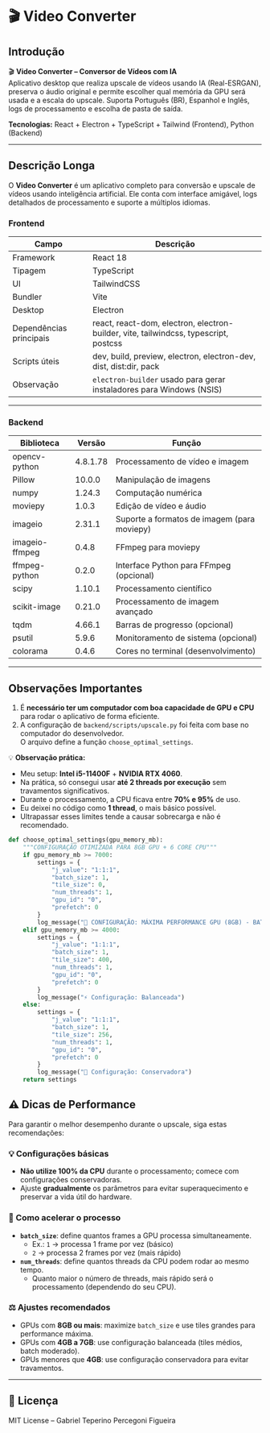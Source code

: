 # 🎬 Video Converter

## Introdução
🎬 **Video Converter – Conversor de Vídeos com IA**  
Aplicativo desktop que realiza upscale de vídeos usando IA (Real-ESRGAN), preserva o áudio original e permite escolher qual memória da GPU será usada e a escala do upscale. Suporta Português (BR), Espanhol e Inglês, logs de processamento e escolha de pasta de saída.

**Tecnologias:** React + Electron + TypeScript + Tailwind (Frontend), Python (Backend)

---

## Descrição Longa

O **Video Converter** é um aplicativo completo para conversão e upscale de vídeos usando inteligência artificial. Ele conta com interface amigável, logs detalhados de processamento e suporte a múltiplos idiomas.

### Frontend

| Campo | Descrição |
|-------|-----------|
| Framework | React 18 |
| Tipagem | TypeScript |
| UI | TailwindCSS |
| Bundler | Vite |
| Desktop | Electron |
| Dependências principais | react, react-dom, electron, electron-builder, vite, tailwindcss, typescript, postcss |
| Scripts úteis | dev, build, preview, electron, electron-dev, dist, dist:dir, pack |
| Observação | `electron-builder` usado para gerar instaladores para Windows (NSIS) |

---

### Backend

| Biblioteca | Versão | Função |
|------------|--------|-------|
| opencv-python | 4.8.1.78 | Processamento de vídeo e imagem |
| Pillow | 10.0.0 | Manipulação de imagens |
| numpy | 1.24.3 | Computação numérica |
| moviepy | 1.0.3 | Edição de vídeo e áudio |
| imageio | 2.31.1 | Suporte a formatos de imagem (para moviepy) |
| imageio-ffmpeg | 0.4.8 | FFmpeg para moviepy |
| ffmpeg-python | 0.2.0 | Interface Python para FFmpeg (opcional) |
| scipy | 1.10.1 | Processamento científico |
| scikit-image | 0.21.0 | Processamento de imagem avançado |
| tqdm | 4.66.1 | Barras de progresso (opcional) |
| psutil | 5.9.6 | Monitoramento de sistema (opcional) |
| colorama | 0.4.6 | Cores no terminal (desenvolvimento) |

---

## Observações Importantes

1. É **necessário ter um computador com boa capacidade de GPU e CPU** para rodar o aplicativo de forma eficiente.
2. A configuração de `backend/scripts/upscale.py` foi feita com base no computador do desenvolvedor.  
O arquivo define a função `choose_optimal_settings`.

💡 **Observação prática:**  
- Meu setup: **Intel i5-11400F** + **NVIDIA RTX 4060**.  
- Na prática, só consegui usar **até 2 threads por execução** sem travamentos significativos.  
- Durante o processamento, a CPU ficava entre **70% e 95%** de uso.  
- Eu deixei no código como **1 thread**, o mais básico possível.  
- Ultrapassar esses limites tende a causar sobrecarga e não é recomendado.


```python
def choose_optimal_settings(gpu_memory_mb):
    """CONFIGURAÇÃO OTIMIZADA PARA 8GB GPU + 6 CORE CPU"""
    if gpu_memory_mb >= 7000:
        settings = {
            "j_value": "1:1:1",
            "batch_size": 1,
            "tile_size": 0,
            "num_threads": 1,
            "gpu_id": "0",
            "prefetch": 0
        }
        log_message("🚀 CONFIGURAÇÃO: MÁXIMA PERFORMANCE GPU (8GB) - BATCH=2")
    elif gpu_memory_mb >= 4000:
        settings = {
            "j_value": "1:1:1",
            "batch_size": 1,
            "tile_size": 400,
            "num_threads": 1,
            "gpu_id": "0",
            "prefetch": 0
        }
        log_message("⚡ Configuração: Balanceada")
    else:
        settings = {
            "j_value": "1:1:1", 
            "batch_size": 1,
            "tile_size": 256,
            "num_threads": 1,
            "gpu_id": "0",
            "prefetch": 0
        }
        log_message("🔧 Configuração: Conservadora")
    return settings
```
## ⚠️ Dicas de Performance

Para garantir o melhor desempenho durante o upscale, siga estas recomendações:

### 💡 Configurações básicas
- **Não utilize 100% da CPU** durante o processamento; comece com configurações conservadoras.  
- Ajuste **gradualmente** os parâmetros para evitar superaquecimento e preservar a vida útil do hardware.

### 🚀 Como acelerar o processo
- **`batch_size`**: define quantos frames a GPU processa simultaneamente.  
  - Ex.: `1` → processa 1 frame por vez (básico)  
  - `2` → processa 2 frames por vez (mais rápido)  
- **`num_threads`**: define quantos threads da CPU podem rodar ao mesmo tempo.  
  - Quanto maior o número de threads, mais rápido será o processamento (dependendo do seu CPU).

### ⚖️ Ajustes recomendados
- GPUs com **8GB ou mais**: maximize `batch_size` e use tiles grandes para performance máxima.  
- GPUs com **4GB a 7GB**: use configuração balanceada (tiles médios, batch moderado).  
- GPUs menores que **4GB**: use configuração conservadora para evitar travamentos.

---

## 📄 Licença

MIT License – Gabriel Teperino Percegoni Figueira
